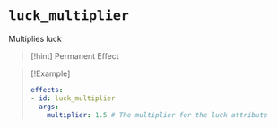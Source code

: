 # `luck_multiplier`

Multiplies luck

> [!hint] Permanent Effect

> [!Example]
> ```yaml
> effects:
> - id: luck_multiplier
>   args:
>     multiplier: 1.5 # The multiplier for the luck attribute
> ```

